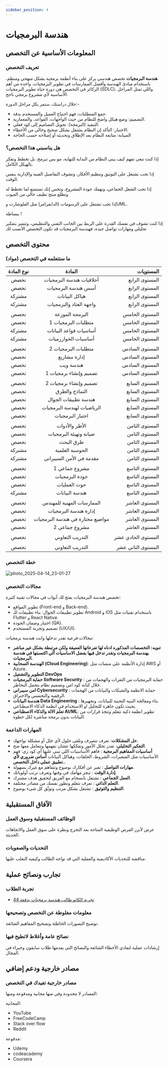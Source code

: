 ```yaml
---
sidebar_position: 4
---
```


# هندسة البرمجيات

## المعلومات الأساسية عن التخصص
### تعريف التخصص 
**هندسة البرمجيات** تخصص هندسي يركز على بناء أنظمة برمجية بشكل منهجي ومنظم، باستخدام مبادئ الهندسة وأفضل الممارسات في تطوير البرمجيات.
واحدة من أهم الركائز في التخصص هي دورة حياة تطوير البرمجيات (SDLC)، واللي تمثل المراحل الأساسية لأي مشروع برمجي ناجح.

خلال دراستك، ستمر بكل مراحل الدورة:-
- جمع المتطلبات: فهم احتياج العميل والمستخدم بدقة.
-	التصميم: وضع هيكل واضح للنظام من حيث الواجهات، القواعد، والمعمارية.
-	التنفيذ (البرمجة): تحويل التصاميم إلى كود فعلي.
-	الاختبار: التأكد إن النظام يشتغل بشكل صحيح وخالي من الأخطاء.
-	الصيانة: متابعة النظام بعد الإطلاق وتحديثه أو إصلاحه حسب الحاجة

### هل يناسبني هذا التخصص؟  
إذا كنت تبغى تفهم كيف يبنى النظام من البداية للنهاية، مو بس تبرمج، بل تخطط وتفكر بالهيكل الكامل.
 
إذا تحب تشتغل على التوثيق وتنظيم الأفكار، وتشوف التفاصيل الفنية والإدارية بنفس الوقت.
 
إذا تحب الشغل الجماعي، وتهمك جودة المشروع، وتحس إنك تستمتع لما تخطط له وتطلع منتج نظيف خالي من العيوب
 
إذا تحب تشتغل على الرسومات (الدايقرامز) مثل الفلوشارت وUML.

ببساطة ! 

إذا كنت تشوف في نفسك القدرة على الربط بين الجانب التقني والتنظيمي، وتتميز بتفكير تحليلي ومهارات تواصل جيدة، فهندسة البرمجيات قد تكون التخصص الأنسب لك


## محتوى التخصص
### ما ستتعلمه في التخصص (مواد)  

| نوع المادة        |  المادة            | المستويات  |
| :-------------: |:-------------:| -----:|
| تخصص     | أخلاقيات هندسة البرمجيات | المستوى الرابع |
| تخصص     | أسس هندسة البرمجيات | المستوى الرابع |
| مشتركة     | هياكل البيانات | المستوى الرابع |
| مشتركة     | واجهة العتاد والبرمجيات | المستوى الرابع |
|  || |
| تخصص     | البرمجة الموزعة | المستوى الخامس |
| تخصص     | متطلبات البرمجيات 1 | المستوى الخامس |
| مشتركة     | أساسيات قواعد البيانات| المستوى الخامس |
| مشتركة     | أساسيات الخوارزميات | المستوى الخامس |
|  || |
| تخصص     | متطلبات البرمجيات 2 | المستوى السادس |
| تخصص     | إدارة مشاريع | المستوى السادس |
| تخصص     | هندسة ويب | المستوى السادس |
| تخصص     | تصميم وإنشاء برمجيات 1 | المستوى السادس |
|  || |
| تخصص     | تصميم وإنشاء برمجيات 2 | المستوى السابع |
| تخصص     |النماذج والطرق | المستوى السابع |
| تخصص     | هندسة تطبيقات الجوال | المستوى السابع |
| تخصص     | الرياضيات لهندسة البرمجيات | المستوى السابع |
| تخصص     | اختبار البرمجيات | المستوى السابع |
|  || |
| تخصص     | الأطر والأدوات | المستوى الثامن |
| تخصص     | صيانة وتهيئة البرمجيات | المستوى الثامن |
| تخصص     | طرق البحث | المستوى الثامن |
| مشتركة     | الحوسبة العلمية | المستوى الثامن |
| مشتركة     | مقدمة في الأمن السيبراني | المستوى الثامن |
|  || |
| تخصص     | مشروع جماعي 1 | المستوى التاسع |
| تخصص     | جودة البرمجيات | المستوى التاسع |
| تخصص     | حوث العمليات | المستوى التاسع |
| مشتركة     | هندسة البيانات | المستوى التاسع |
|  || |
| تخصص     | الممارسات المهنية للمهندس | المستوى العاشر |
| تخصص     | إدارة هندسة البرمجيات | المستوى العاشر |
| تخصص     | مواضيع مختارة في هندسة البرمجيات | المستوى العاشر |
| تخصص     | مشروع جماعي 2 | المستوى العاشر |
|  || |
| تخصص     | التدريب التعاوني | المستوى الحادي عشر |
|  || |
| تخصص     | التدريب التعاوني | المستوى الثاني عشر |

### خطة التخصص  
 ![photo_2025-04-14_23-01-27](https://github.com/user-attachments/assets/ad64af46-8413-44c4-a4c2-884062cf292a)


### مجالات التخصص  
تخصص هندسة البرمجيات يفتح لك أبواب في مجالات تقنية كثيرة:

 - تطوير المواقع (Front-end و Back-end).
 - تطوير تطبيقات الجوال: بناء تطبيقات للـ Android و iOS باستخدام تقنيات مثل Flutter و React Native.
 - اختبار وضمان الجودة (QA).
 - تصميم وتجربة المستخدم (UX/UI).

مجالات فرعية تقدر تدخلها وانت هندسة برمجيات:
* **تنويه: التخصصات المذكوره ادناه لها تفرعاتها العميقة ولكن مرتبطة بشكل غير مباشر بهندسة البرمجيات وتقدر تدخل فيها بفضل الاساسيات ألي اكتسبتها في هندسة البرمجيات.**
* **الهندسة السحابية (Cloud Engineering)**: إدارة الأنظمة على منصات مثل AWS أو Azure.
* **التطوير والتشغيل DevOps**
* **حماية البرمجيات Software Security** : حماية البرمجيات من الثغرات والهجمات من خلال كتابة كود امن وتصميم نظام يتحمل النخاطر.
* **امن سيبراني Cybersecurity** : حماية الانظمة والشبكات والبيانات من الهجمات الرقمية والتجسس والاختراق.
* **هندسة البيانات Data Engineering** : بناء ومعالجة البنية التحيتة للبيانات، وتجهيزها بحيث تكون جاهزة للتحليل او الاستخدام في انظمة الذكاء الاصطناعي.
* **تعلم الالة والذكاء الاصطناعي AI/ML**: تطوير انظمة ذكية تتعلم وتتخذ قرارات من البيانات بدون برمجة مباشرة لكل خطوة.


### المهارات الداعمة  
* **حل المشكلات**: تعرف تتصرف وتلقى حلول لأي خلل أو مشكلة تواجهك.
* **التفكير التحليلي**: تقدر تحلل الأمور وتفككها عشان تفهمها وتتعامل معها صح.
* **أساسيات المفاهيم البرمجية** : فاهم الأساسيات اللي تبني عليها أي كود زي: فهم الأساسيات مثل المتغيرات، الشروط، الحلقات، وهياكل البيانات **أساس ضروري لأي تطبيق عملي داخل التخصص..**
* **مهارات التواصل** : تعبر عن أفكارك بوضوح وتتفاهم مع غيرك بسهولة.
* **إدارة الوقت** : تنجز مهامك في وقتها وتعرف ترتب أولوياتك.
* **العمل الجماعي** : تشتغل بانسجام مع الفريق لتحقيق هدف مشترك.
* **التعلم الذاتي** : تعرف تتعلم وتطور نفسك من مصادر مختلفة.
* **التنظيم والتوثيق** : تشتغل بشكل مرتب وتوثّق كل شيء بوضوح.



## الآفاق المستقبلية
### الوظائف المستقبلية وسوق العمل  
عرض لأبرز الفرص الوظيفية المتاحة بعد التخرج ونظرة على سوق العمل والاتجاهات الحديثة.

### التحديات والصعوبات  
مناقشة للتحديات الأكاديمية والعملية التي قد تواجه الطالب وكيفية التغلب عليها.

## تجارب ونصائح عملية
### تجربة الطلاب  
- [تجربة الكاتو طالب هندسة برمجيات بدفعة 44](https://uqucc-majors.sb.sa/blog/se-exp/elcato)
### معلومات مغلوطة عن التخصص وتصحيحها  
توضيح التصورات الخاطئة وتصحيح المفاهيم الشائعة.

### نصائح عامة وأغلاط لاتطيح فيها  
إرشادات عملية لتفادي الأخطاء الشائعة والنصائح التي يقدمها طلاب سابقون وخبراء في المجال.

## مصادر خارجية ودعم إضافي
### مصادر خارجية تفيدك في التخصص  
المصادر لا محدودة وفي منها مجانية ومدفوعة ومنها:

المجانية:

- YouTube 
- FreeCodeCamp
- Stack over flow
- Reddit

مدفوعة:

- Udemy
- codeacademy
- Coursera  

